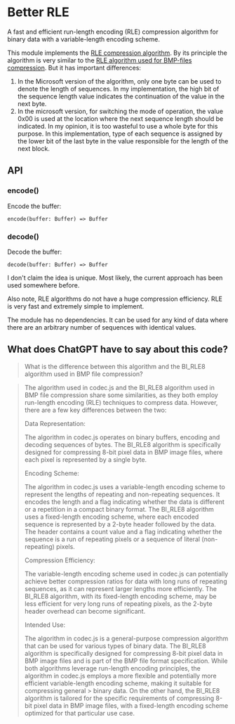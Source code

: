 # Better RLE
A fast and efficient run-length encoding (RLE) compression algorithm for binary data with a variable-length encoding scheme.



This module implements the [RLE compression algorithm](https://en.wikipedia.org/wiki/Run-length_encoding). By its principle the algorithm is very similar to the [RLE algorithm used for BMP-files compression](https://learn.microsoft.com/en-us/openspecs/windows_protocols/ms-wmf/b64d0c0b-bb80-4b53-8382-f38f264eb685). But it has important differences:

1. In the Microsoft version of the algorithm, only one byte can be used to denote the length of sequences. In my implementation, the high bit of the sequence length value indicates the continuation of the value in the next byte.
2. In the microsoft version, for switching the mode of operation, the value 0x00 is used at the location where the next sequence length should be indicated. In my opinion, it is too wasteful to use a whole byte for this purpose. In this implementation, type of each sequence is assigned by the lower bit of the last byte in the value responsible for the length of the next block.


## API

### encode()

Encode the buffer:

    encode(buffer: Buffer) => Buffer

### decode()

Decode the buffer:

    decode(buffer: Buffer) => Buffer

I don't claim the idea is unique. Most likely, the current approach has been used somewhere before.

Also note, RLE algorithms do not have a huge compression efficiency. RLE is very fast and extremely simple to implement.

The module has no dependencies. It can be used for any kind of data where there are an arbitrary number of sequences with identical values.


## What does ChatGPT have to say about this code?

> What is the difference between this algorithm and the BI_RLE8 algorithm used in BMP file compression?


> The algorithm used in codec.js and the BI_RLE8 algorithm used in BMP file compression share some similarities, as they both employ run-length encoding (RLE) techniques to compress data. However, there are a few key differences between the two:
> 
> Data Representation:
> 
> The algorithm in codec.js operates on binary buffers, encoding and decoding sequences of bytes.
> The BI_RLE8 algorithm is specifically designed for compressing 8-bit pixel data in BMP image files, where each pixel is represented by a single byte.
> 
> Encoding Scheme:
> 
> The algorithm in codec.js uses a variable-length encoding scheme to represent the lengths of repeating and non-repeating sequences. It encodes the length and a flag indicating whether the data is different or a repetition in a compact binary format.
> The BI_RLE8 algorithm uses a fixed-length encoding scheme, where each encoded sequence is represented by a 2-byte header followed by the data. The header contains a count value and a flag indicating whether the sequence is a run of repeating pixels or a sequence of literal (non-repeating) pixels.
>
> Compression Efficiency:
>
>The variable-length encoding scheme used in codec.js can potentially achieve better compression ratios for data with long runs of repeating sequences, as it can represent larger lengths more efficiently.
> The BI_RLE8 algorithm, with its fixed-length encoding scheme, may be less efficient for very long runs of repeating pixels, as the 2-byte header overhead can become significant.
>
>Intended Use:
>
> The algorithm in codec.js is a general-purpose compression algorithm that can be used for various types of binary data.
> The BI_RLE8 algorithm is specifically designed for compressing 8-bit pixel data in BMP image files and is part of the BMP file format specification.
> While both algorithms leverage run-length encoding principles, the algorithm in codec.js employs a more flexible and potentially more efficient variable-length encoding scheme, making it suitable for compressing general > binary data. On the other hand, the BI_RLE8 algorithm is tailored for the specific requirements of compressing 8-bit pixel data in BMP image files, with a fixed-length encoding scheme optimized for that particular use case.
